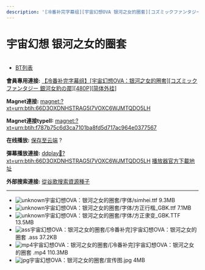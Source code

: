 ```yaml
---
description: '[冷番补完字幕组][宇宙幻想OVA 银河之女的圈套][コズミックファンタジー 銀河女豹の罠][480P][简体外挂]'
---
```


# 宇宙幻想 银河之女的圈套



<figure><img src="http://lain.bgm.tv/pic/cover/l/b8/b6/99958_6Ul67.jpg" alt=""><figcaption></figcaption></figure>



* [BT列表](https://share.dmhy.org/topics/view/470892_OVA_480P.html#tabs-1)

**會員專用連接:** [【冷番补完字幕组】\[宇宙幻想OVA：银河之女的圈套\]\[コズミックファンタジー 銀河女豹の罠\]\[480P\]\[简体外挂\]](https://dl.dmhy.org/2017/09/21/f787b75c6d3ca7101ba8fd5d717ac964e0377567.torrent)

**Magnet連接:** [magnet:?xt=urn:btih:66D3OXDNHSTRAG5I7VOXC6WJMTQDO5LH](https://magnet/?xt=urn:btih:66D3OXDNHSTRAG5I7VOXC6WJMTQDO5LH\&dn=\&tr=http%3A%2F%2F104.238.198.186%3A8000%2Fannounce\&tr=udp%3A%2F%2F104.238.198.186%3A8000%2Fannounce\&tr=http%3A%2F%2Ftracker.openbittorrent.com%3A80%2Fannounce\&tr=http%3A%2F%2Ftracker.publicbt.com%3A80%2Fannounce\&tr=http%3A%2F%2Ftracker.prq.to%2Fannounce\&tr=http%3A%2F%2Fopen.acgtracker.com%3A1096%2Fannounce\&tr=http%3A%2F%2Ftr.bangumi.moe%3A6969%2Fannounce\&tr=https%3A%2F%2Ft-115.rhcloud.com%2Fonly_for_ylbud\&tr=http%3A%2F%2Fbtfile.sdo.com%3A6961%2Fannounce\&tr=http%3A%2F%2Fexodus.desync.com%3A6969%2Fannounce\&tr=https%3A%2F%2Ftr.bangumi.moe%3A9696%2Fannounce\&tr=http%3A%2F%2F121.14.98.151%3A9090%2Fannounce\&tr=http%3A%2F%2F173.254.204.71%3A1096%2Fannounce\&tr=http%3A%2F%2F188.190.120.74%3A80%2Fannounce\&tr=http%3A%2F%2F94.228.192.98%2Fannounce\&tr=http%3A%2F%2F95.68.246.30%3A80%2Fannounce\&tr=http%3A%2F%2Fanisaishuu.de%3A2710%2Fannounce)

**Magnet連接typeII:** [magnet:?xt=urn:btih:f787b75c6d3ca7101ba8fd5d717ac964e0377567](https://magnet/?xt=urn:btih:f787b75c6d3ca7101ba8fd5d717ac964e0377567)

**在线播放:** [保存至云端](https://mypikpak.com/drive/url-checker?url=magnet:?xt=urn:btih:f787b75c6d3ca7101ba8fd5d717ac964e0377567) ?

**彈幕播放連接:** [ddplay:magnet:?xt=urn:btih:66D3OXDNHSTRAG5I7VOXC6WJMTQDO5LH](ddplay:magnet:?xt=urn:btih:66D3OXDNHSTRAG5I7VOXC6WJMTQDO5LH\&dn=\&tr=http%3A%2F%2F104.238.198.186%3A8000%2Fannounce\&tr=udp%3A%2F%2F104.238.198.186%3A8000%2Fannounce\&tr=http%3A%2F%2Ftracker.openbittorrent.com%3A80%2Fannounce\&tr=http%3A%2F%2Ftracker.publicbt.com%3A80%2Fannounce\&tr=http%3A%2F%2Ftracker.prq.to%2Fannounce\&tr=http%3A%2F%2Fopen.acgtracker.com%3A1096%2Fannounce\&tr=http%3A%2F%2Ftr.bangumi.moe%3A6969%2Fannounce\&tr=https%3A%2F%2Ft-115.rhcloud.com%2Fonly_for_ylbud\&tr=http%3A%2F%2Fbtfile.sdo.com%3A6961%2Fannounce\&tr=http%3A%2F%2Fexodus.desync.com%3A6969%2Fannounce\&tr=https%3A%2F%2Ftr.bangumi.moe%3A9696%2Fannounce\&tr=http%3A%2F%2F121.14.98.151%3A9090%2Fannounce\&tr=http%3A%2F%2F173.254.204.71%3A1096%2Fannounce\&tr=http%3A%2F%2F188.190.120.74%3A80%2Fannounce\&tr=http%3A%2F%2F94.228.192.98%2Fannounce\&tr=http%3A%2F%2F95.68.246.30%3A80%2Fannounce\&tr=http%3A%2F%2Fanisaishuu.de%3A2710%2Fannounce) [播放器官方下載地址](http://www.dandanplay.com/?from=dmhy)

**外部搜索連接:** [從谷歌搜索資源種子](https://www.google.com/search?oe=utf-8\&q=f787b75c6d3ca7101ba8fd5d717ac964e0377567)

***

* ![unknown](https://share.dmhy.org/images/icon/unknown.gif)宇宙幻想OVA：银河之女的圈套/字体/simhei.ttf 9.3MB
* ![unknown](https://share.dmhy.org/images/icon/unknown.gif)宇宙幻想OVA：银河之女的圈套/字体/方正行楷\_GBK.ttf 7.1MB
* ![unknown](https://share.dmhy.org/images/icon/unknown.gif)宇宙幻想OVA：银河之女的圈套/字体/方正隶变\_GBK.TTF 13.5MB
* ![ass](https://share.dmhy.org/images/icon/ass.gif)宇宙幻想OVA：银河之女的圈套/\[冷番补完]宇宙幻想OVA：银河之女的圈套 .ass 37.2KB
* ![mp4](https://share.dmhy.org/images/icon/mp4.gif)宇宙幻想OVA：银河之女的圈套/\[冷番补完]宇宙幻想OVA：银河之女的圈套 .mp4 110.3MB
* ![jpg](https://share.dmhy.org/images/icon/jpg.gif)宇宙幻想OVA：银河之女的圈套/宣传图.jpg 4MB
